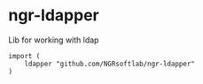 # ngr-ldapper
Lib for working with ldap

```
import (
    ldapper "github.com/NGRsoftlab/ngr-ldapper"
)
```
